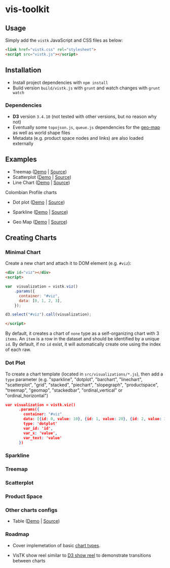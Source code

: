# vis-toolkit

## Usage

Simply add the `vistk` JavaScript and CSS files as below:

```html
<link href="vistk.css" rel="stylesheet">
<script src="vistk.js"></script>
```
## Installation

* Install project dependencies with `npm install`
* Build version `build/vistk.js` with `grunt` and watch changes with `grunt watch`

### Dependencies

* **D3** version `3.4.10` (not tested with other versions, but no reason why not)
* Eventually some `topojson.js`, `queue.js` dependencies for the [geo-map](http://cid-harvard.github.io/vis-toolkit/examples/geomap.html) as well as world shape files 
* Metadata (e.g. product space nodes and links) are also loaded externally

## Examples

* Treemap ([Demo](http://cid-harvard.github.io/vis-toolkit/examples/treemap.html) | [Source](examples/treemap.html))
* Scatterplot ([Demo](http://cid-harvard.github.io/vis-toolkit/examples/scatterplot.html) | [Source](examples/scatterplot.html))
* Line Chart ([Demo](http://cid-harvard.github.io/vis-toolkit/examples/linechart.html) | [Source](examples/linechart.html))

Colombian Profile charts

* Dot plot ([Demo](http://cid-harvard.github.io/vis-toolkit/examples/dotplot.html) | [Source](examples/dotplot.html))
* Sparkline ([Demo](http://cid-harvard.github.io/vis-toolkit/examples/sparkline.html) | [Source](examples/sparkline.html))

* Geo Map ([Demo](http://cid-harvard.github.io/vis-toolkit/examples/geomap.html) | [Source](examples/geomap.html))

## Creating Charts

### Minimal Chart

Create a new chart and attach it to DOM element (e.g. `#viz`):

```html
<div id="viz"></div>
<script>

var  visualization = vistk.viz()
    .params({
      container: "#viz",
      data: [0, 1, 2, 3],
    });

d3.select("#viz").call(visualization);

</script>
```

By default, it creates a chart of `none` type as a self-organizing chart with 3 `items`. An `item` is a row in the dataset and should be identified by a unique `id`. By default, if no `id` exist, it will automatically create one using the index of each raw. 

### Dot Plot

To create a chart template (located in `src/visualizations/*.js`), then add a `type` parameter (e.g. "sparkline", "dotplot", "barchart", "linechart", "scatterplot", "grid", "stacked", "piechart", "slopegraph", "productspace", "treemap", "geomap", "stackedbar", "ordinal_vertical" or "ordinal_horizontal")

```json
var visualization = vistk.viz()
      .params({
        container: "#viz"
        data: [{id: 0, value: 10}, {id: 1, value: 20}, {id: 2, value: 30}],
        type: 'dotplot'
        var_id: 'id',
        var_x: 'value',
        var_text: 'value'
      })
```


### Sparkline

### Treemap

### Scatterplot


### Product Space




### Other charts configs


* Table ([Demo](http://cid-harvard.github.io/vis-toolkit/examples/table.html) | [Source](examples/table.html))

### Roadmap

* Cover implemetation of basic [chart types](http://www.excelcharts.com/blog/classification-chart-types/).

* VisTK show reel similar to [D3 show reel](http://bl.ocks.org/mbostock/1256572) to demonstrate transitions between charts





